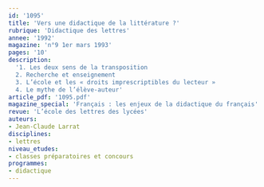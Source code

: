 ```yaml
---
id: '1095'
title: 'Vers une didactique de la littérature ?'
rubrique: 'Didactique des lettres'
annee: '1992'
magazine: 'n°9 1er mars 1993'
pages: '10'
description: 
  '1. Les deux sens de la transposition
  2. Recherche et enseignement
  3. L’école et les « droits imprescriptibles du lecteur »
  4. Le mythe de l’élève-auteur'
article_pdf: '1095.pdf'
magazine_special: 'Français : les enjeux de la didactique du français'
revue: 'L’école des lettres des lycées'
auteurs:
- Jean-Claude Larrat
disciplines:
- lettres
niveau_etudes:
- classes préparatoires et concours
programmes:
- didactique
---
```

